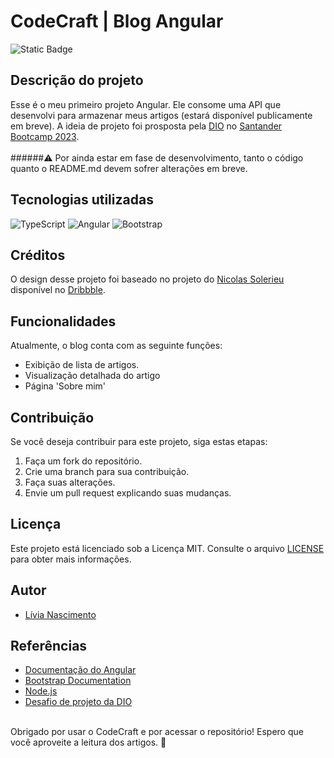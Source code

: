 # CodeCraft | Blog Angular

![Static Badge](https://img.shields.io/badge/status-em%20desenvolvimento-blue)

## Descrição do projeto

Esse é o meu primeiro projeto Angular. Ele consome uma API que desenvolvi para armazenar meus artigos (estará disponível publicamente em breve). A ideia de projeto foi prosposta pela [DIO](https://dio.me/) no [Santander Bootcamp 2023](https://web.dio.me/track/bf7abb82-1324-4074-9949-f474a1a911fe?tab=about).
<br>
<br>
######⚠ Por ainda estar em fase de desenvolvimento, tanto o código quanto o README.md devem sofrer alterações em breve.

## Tecnologias utilizadas

![TypeScript](https://img.shields.io/badge/typescript-%23007ACC.svg?style=for-the-badge&logo=typescript&logoColor=white)
![Angular](https://img.shields.io/badge/angular-%23DD0031.svg?style=for-the-badge&logo=angular&logoColor=white)
![Bootstrap](https://img.shields.io/badge/bootstrap-%238511FA.svg?style=for-the-badge&logo=bootstrap&logoColor=white)

## Créditos

O design desse projeto foi baseado no projeto do [Nicolas Solerieu](https://dribbble.com/SLRNCL) disponível no [Dribbble](https://dribbble.com/shots/20776137-Blog-header).

## Funcionalidades

Atualmente, o blog conta com as seguinte funções:

- Exibição de lista de artigos.
- Visualização detalhada do artigo
- Página 'Sobre mim'

## Contribuição

Se você deseja contribuir para este projeto, siga estas etapas:

1. Faça um fork do repositório.
2. Crie uma branch para sua contribuição.
3. Faça suas alterações.
4. Envie um pull request explicando suas mudanças.

## Licença

Este projeto está licenciado sob a Licença MIT. Consulte o arquivo [LICENSE](LICENSE) para obter mais informações.

## Autor

- [Lívia Nascimento](https://github.com/livnascimento)

## Referências

- [Documentação do Angular](https://angular.io/)
- [Bootstrap Documentation](https://getbootstrap.com/)
- [Node.js](https://nodejs.org/)
- [Desafio de projeto da DIO](https://nodejs.org/)
<br>
Obrigado por usar o CodeCraft e por acessar o repositório! Espero que você aproveite a leitura dos artigos. 💜

